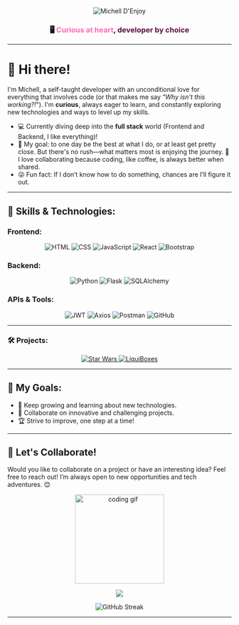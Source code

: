 <!-- Banner personalizado con efecto wave -->
<p align="center">
  <img src="https://capsule-render.vercel.app/api?type=waving&color=0:5F0F40,50:FB8B24,150:5F0F40&height=140&section=header&text=Mihell%20D'Enjoy&fontSize=40&fontAlignY=40&animation=fadeIn&fontColor=ffffff" alt="Michell D'Enjoy"/>
</p>
<h3 align="center">
  🖥️ <span style="color:#ff69b4;">Curious at heart</span>,<span style="color:#5F0F40;"> developer by choice</span>
</h3>

---

# 🙂 Hi there!

I'm Michell, a self-taught developer with an unconditional love for everything that involves code (or that makes me say _"Why isn't this working?!_"). I'm **curious**, always eager to learn, and constantly exploring new technologies and ways to level up my skills.

- 💻 Currently diving deep into the **full stack** world (Frontend and Backend, I like everything)!
- 🎯 My goal: to one day be the best at what I do, or at least get pretty close. But there's no rush—what matters most is enjoying the journey. 🤝 I love collaborating because coding, like coffee, is always better when shared.
- 😜 Fun fact: If I don’t know how to do something, chances are I’ll figure it out.

---

## 🚀 **Skills & Technologies:**

### **Frontend:**
<div align="center">
  <img src="https://img.shields.io/badge/HTML-E34F26?style=for-the-badge&logo=html5&logoColor=white" alt="HTML">
  <img src="https://img.shields.io/badge/CSS-1572B6?style=for-the-badge&logo=css3&logoColor=white" alt="CSS">
  <img src="https://img.shields.io/badge/JavaScript-F7DF1E?style=for-the-badge&logo=javascript&logoColor=black" alt="JavaScript">
  <img src="https://img.shields.io/badge/React-61DAFB?style=for-the-badge&logo=react&logoColor=black" alt="React">
  <img src="https://img.shields.io/badge/Bootstrap-563D7C?style=for-the-badge&logo=bootstrap&logoColor=white" alt="Bootstrap">
</div>

### **Backend:**
<div align="center">
  <img src="https://img.shields.io/badge/Python-3776AB?style=for-the-badge&logo=python&logoColor=white" alt="Python">
  <img src="https://img.shields.io/badge/Flask-000000?style=for-the-badge&logo=flask&logoColor=white" alt="Flask">
  <img src="https://img.shields.io/badge/SQLAlchemy-323330?style=for-the-badge&logo=sqlalchemy&logoColor=white" alt="SQLAlchemy">
</div>

### **APIs & Tools:**
<div align="center">
  <img src="https://img.shields.io/badge/JWT-000000?style=for-the-badge&logo=JSON%20web%20tokens&logoColor=white" alt="JWT">
  <img src="https://img.shields.io/badge/Axios-5A29E4?style=for-the-badge&logo=axios&logoColor=white" alt="Axios">
  <img src="https://img.shields.io/badge/Postman-FF6C37?style=for-the-badge&logo=postman&logoColor=white" alt="Postman">
  <img src="https://img.shields.io/badge/GitHub-181717?style=for-the-badge&logo=github&logoColor=white" alt="GitHub">
</div>

---

### 🛠️ **Projects:**
<div align="center">
  <!-- Star Wars -->
  <a href="https://github.com/4GeeksAcademy/michellstarwars" target="_blank">
    <img src="https://img.shields.io/badge/Star%20Wars-%23000000.svg?style=for-the-badge&logo=github&logoColor=white" alt="Star Wars"/>
  </a>
  
  <!-- LiquiBoxes -->
  <a href="https://sample-service-name-3no0.onrender.com/" target="_blank">
    <img src="https://img.shields.io/badge/LiquiBoxes-%233f5efb?style=for-the-badge&logo=render&logoColor=white" alt="LiquiBoxes"/>
  </a>
</div>

---

## 🎯 **My Goals:**
- 🌱 Keep growing and learning about new technologies.
- 🚀 Collaborate on innovative and challenging projects.
- 🏆 Strive to improve, one step at a time!

---

## 💬 **Let's Collaborate!**

Would you like to collaborate on a project or have an interesting idea? Feel free to reach out! I’m always open to new opportunities and tech adventures. 😊

<p align="center">
  <img src="https://media.giphy.com/media/v1.Y2lkPTc5MGI3NjExOGg1Mm9qa2FraDZpZzA2cnpjZDRyeWZhamF5OWpvZzE1Zzk5ZDBxNSZlcD12MV9pbnRlcm5hbF9naWZfYnlfaWQmY3Q9Zw/26BoEeFJkz2eZUBcQ/giphy.gif" width="200px" alt="coding gif"/>
</p>

<!-- Footer personalizado -->
<p align="center">
  <img src="https://capsule-render.vercel.app/api?type=waving&color=0:5F0F40,50:FB8B24,150:5F0F40&height=120&section=footer"/>
</p>

<!-- GitHub Streak -->
<p align="center">
  <img src="https://github-readme-streak-stats.herokuapp.com/?user=michelldenjoy&theme=radical&hide_border=true&background=0D1117&stroke=FB8B24&ring=FB8B24&fire=FB8B24&currStreakLabel=FB8B24" alt="GitHub Streak">
</p>

---
